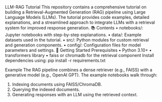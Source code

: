 LLM-RAG Tutorial
This repository contains a comprehensive tutorial on building a Retrieval-Augmented Generation (RAG) pipeline using Large Language Models (LLMs). The tutorial provides code examples, detailed explanations, and a streamlined approach to integrate LLMs with a retrieval system for improved response generation.
📚 Contents
•	notebooks/: Jupyter notebooks with step-by-step explanations.
•	data/: Example datasets used in the tutorial.
•	src/: Python modules for custom retrieval and generation components.
•	config/: Configuration files for model parameters and settings.
🚀 Getting Started
Prerequisites
•	Python 3.10+
•	transformers library
•	faiss or chromadb for the retrieval component
Install dependencies using:
pip install -r requirements.txt

Example
The RAG pipeline combines a dense retriever (e.g., FAISS) with a generative model (e.g., OpenAI GPT). The example notebooks walk through:
1.	Indexing documents using FAISS/ChromaDB.
2.	Querying the indexed documents.
3.	Generating responses with an LLM using the retrieved context.
